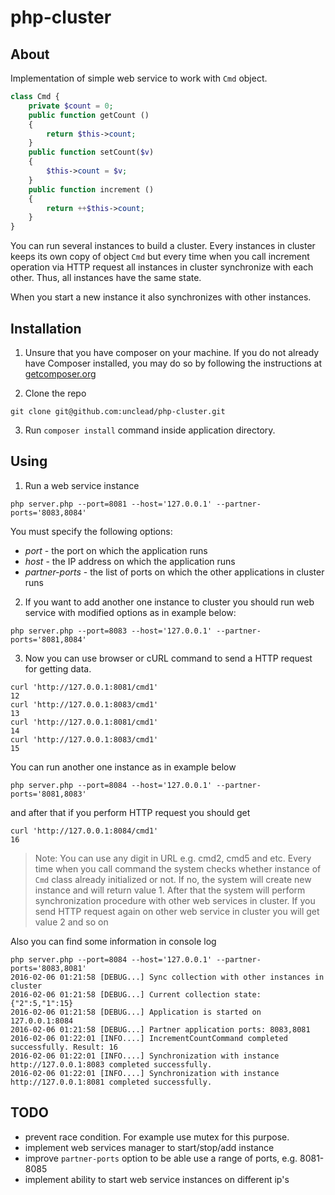 # php-cluster

## About

Implementation of simple web service to work with `Cmd` object. 

```php
class Cmd {
    private $count = 0;
    public function getCount ()
    {
        return $this->count;
    }
    public function setCount($v)
    {
        $this->count = $v;
    }
    public function increment ()
    {
        return ++$this->count;
    }
}
```

You can run several instances to build a cluster. Every instances in cluster keeps its own copy of object `Cmd` 
but every time when you call increment operation via HTTP request all instances in cluster synchronize with each other.
Thus, all instances have the same state.

When you start a new instance it also synchronizes with other instances.


## Installation

1) Unsure that you have composer on your machine. If you do not already have Composer installed, you may do so by 
following the instructions at [getcomposer.org](https://getcomposer.org/download/)

2) Clone the repo

```
git clone git@github.com:unclead/php-cluster.git
```

3) Run `composer install` command inside application directory.

## Using

1) Run a web service instance

```
php server.php --port=8081 --host='127.0.0.1' --partner-ports='8083,8084'
```

You must specify the following options:

- *port* - the port on which the application runs
- *host* - the IP address on which the application runs
- *partner-ports* - the list of ports on which the other applications in cluster runs

2) If you want to add another one instance to cluster you should run web service with modified options as in example below:

```
php server.php --port=8083 --host='127.0.0.1' --partner-ports='8081,8084'
```

3) Now you can use browser or cURL command to send a HTTP request for getting data.

```
curl 'http://127.0.0.1:8081/cmd1'
12
curl 'http://127.0.0.1:8083/cmd1'
13
curl 'http://127.0.0.1:8081/cmd1'
14
curl 'http://127.0.0.1:8083/cmd1'
15
```

You can run another one instance as in example below

```
php server.php --port=8084 --host='127.0.0.1' --partner-ports='8081,8083'
```

and after that if you perform HTTP request you should get 

```
curl 'http://127.0.0.1:8084/cmd1'
16
```


> Note: You can use any digit in URL e.g. cmd2, cmd5 and etc. Every time when you call command the system checks 
> whether instance of `Cmd` class already initialized or not. If no, the system will create new instance and will return value 1.
> After that the system will perform synchronization procedure with other web services in cluster. If you send HTTP request again 
> on other web service in cluster you will get value 2 and so on


Also you can find some information in console log

```
php server.php --port=8084 --host='127.0.0.1' --partner-ports='8083,8081'
2016-02-06 01:21:58 [DEBUG...] Sync collection with other instances in cluster
2016-02-06 01:21:58 [DEBUG...] Current collection state: {"2":5,"1":15}
2016-02-06 01:21:58 [DEBUG...] Application is started on 127.0.0.1:8084
2016-02-06 01:21:58 [DEBUG...] Partner application ports: 8083,8081
2016-02-06 01:22:01 [INFO....] IncrementCountCommand completed successfully. Result: 16
2016-02-06 01:22:01 [INFO....] Synchronization with instance http://127.0.0.1:8083 completed successfully.
2016-02-06 01:22:01 [INFO....] Synchronization with instance http://127.0.0.1:8081 completed successfully.
```


## TODO

- prevent race condition. For example use mutex for this purpose.
- implement web services manager to start/stop/add instance
- improve `partner-ports` option to be able use a range of ports, e.g. 8081-8085
- implement ability to start web service instances on different ip's

